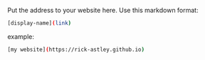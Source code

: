 Put the address to your website here. Use this markdown format:

```bash
[display-name](link)
```

example:
```bash
[my website](https://rick-astley.github.io)
```